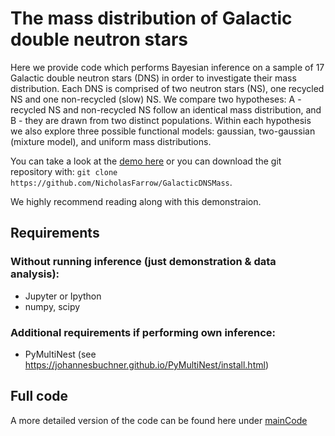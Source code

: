 # The mass distribution of Galactic double neutron stars
Here we provide code which performs Bayesian inference on a sample of 17 Galactic double neutron stars (DNS) in order to investigate their mass distribution. Each DNS is comprised of two neutron stars (NS), one recycled NS and one non-recycled (slow) NS. We compare two hypotheses: A - recycled NS and non-recycled NS follow an identical mass distribution, and B - they are drawn from two distinct populations. Within each hypothesis we also explore three possible functional models: gaussian, two-gaussian (mixture model), and uniform mass distributions.

You can take a look at the [demo here](https://github.com/NicholasFarrow/GalacticDNSMass/blob/master/inferenceDemo.ipynb) or you can download the git repository with:
`git clone https://github.com/NicholasFarrow/GalacticDNSMass`.

We highly recommend reading <arxiv link> along with this demonstraion.

## Requirements 
### Without running inference (just demonstration & data analysis):
* Jupyter or Ipython
* numpy, scipy

### Additional requirements if performing own inference:
* PyMultiNest (see https://johannesbuchner.github.io/PyMultiNest/install.html)

## Full code
A more detailed version of the code can be found here under [mainCode](/mainCode/)
